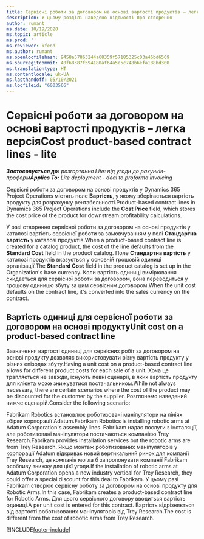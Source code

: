 ```yaml
---
title: Сервісні роботи за договором на основі вартості продуктів – легка версія
description: У цьому розділі наведено відомості про створення
author: rumant
ms.date: 10/19/2020
ms.topic: article
ms.prod: ''
ms.reviewer: kfend
ms.author: rumant
ms.openlocfilehash: 9458a57863244a68359f57185325c03a46bd6569
ms.sourcegitcommit: 40f68387f594180af64a5e5c748b6efa188bd300
ms.translationtype: HT
ms.contentlocale: uk-UA
ms.lasthandoff: 05/10/2021
ms.locfileid: "6003566"
---
```

# <a name="cost-product-based-contract-lines---lite"></a><span data-ttu-id="363eb-103">Сервісні роботи за договором на основі вартості продуктів – легка версія</span><span class="sxs-lookup"><span data-stu-id="363eb-103">Cost product-based contract lines - lite</span></span>

<span data-ttu-id="363eb-104">_**Застосовується до:** розгортання Lite: від угоди до рахунків-проформ_</span><span class="sxs-lookup"><span data-stu-id="363eb-104">_**Applies To:** Lite deployment - deal to proforma invoicing_</span></span>


<span data-ttu-id="363eb-105">Сервісні роботи за договором на основі продуктів у Dynamics 365 Project Operations містять поле **Вартість**, у якому зберігається вартість продукту для розрахунку рентабельності.</span><span class="sxs-lookup"><span data-stu-id="363eb-105">Product-based contract lines in Dynamics 365 Project Operations include the **Cost Price** field, which stores the cost price of the product for downstream profitability calculations.</span></span>

<span data-ttu-id="363eb-106">У разі створення сервісної роботи за договором на основі продуктів у каталозі вартість сервісної роботи за замовчуванням у полі **Стандартна вартість** у каталозі продуктів.</span><span class="sxs-lookup"><span data-stu-id="363eb-106">When a product-based contract line is created for a catalog product, the cost of the line defaults from the **Standard Cost** field in the product catalog.</span></span> <span data-ttu-id="363eb-107">Поле **Стандартна вартість** у каталозі продуктів вказується у основній грошовій одиниці організації.</span><span class="sxs-lookup"><span data-stu-id="363eb-107">The **Standard Cost** field in the product catalog is set up in the Organization's base currency.</span></span> <span data-ttu-id="363eb-108">Коли вартість одиниці вимірювання скидається для сервісної роботи за договором, вона переводиться у грошову одиницю збуту за цим сервісним договором.</span><span class="sxs-lookup"><span data-stu-id="363eb-108">When the unit cost defaults on the contract line, it's converted into the sales currency on the contract.</span></span>

## <a name="unit-cost-on-a-product-based-contract-line"></a><span data-ttu-id="363eb-109">Вартість одиниці для сервісної роботи за договором на основі продукту</span><span class="sxs-lookup"><span data-stu-id="363eb-109">Unit cost on a product-based contract line</span></span>

<span data-ttu-id="363eb-110">Зазначення вартості одиниці для сервісних робіт за договором на основі продукту дозволяє використовувати різну вартість продукту у різних епізодах збуту.</span><span class="sxs-lookup"><span data-stu-id="363eb-110">Having a unit cost on a product-based contract line allows for different product costs for each sale of a unit.</span></span> <span data-ttu-id="363eb-111">Хоча це трапляється не завжди, існують певні сценарії, в яких вартість продукту для клієнта може знижуватися постачальником.</span><span class="sxs-lookup"><span data-stu-id="363eb-111">While not always necessary, there are certain scenarios where the cost of the product may be discounted for the customer by the supplier.</span></span> <span data-ttu-id="363eb-112">Розглянемо наведений нижче сценарій.</span><span class="sxs-lookup"><span data-stu-id="363eb-112">Consider the following scenario:</span></span>

<span data-ttu-id="363eb-113">Fabrikam Robotics встановлює роботизовані маніпулятори на лініях збірки корпорації Adatum.</span><span class="sxs-lookup"><span data-stu-id="363eb-113">Fabrikam Robotics is installing robotic arms at Adatum Corporation's assembly lines.</span></span> <span data-ttu-id="363eb-114">Fabrikam надає послуги з інсталяції, але роботизовані маніпулятори постачаються компанією Trey Research.</span><span class="sxs-lookup"><span data-stu-id="363eb-114">Fabrikam provides installation services but the robotic arms are from Trey Research.</span></span> <span data-ttu-id="363eb-115">Якщо монтаж роботизованих маніпуляторів у корпорації Adatum відкриває новий вертикальний ринок для компанії Trey Research, ця компанія могла б запропонувати компанії Fabrikam особливу знижку для цієї угоди.</span><span class="sxs-lookup"><span data-stu-id="363eb-115">If the installation of robotic arms at Adatum Corporation opens a new industry vertical for Trey Research, they could offer a special discount for this deal to Fabrikam.</span></span> <span data-ttu-id="363eb-116">У цьому разі Fabrikam створює сервісну роботу за договором на основі продукту для Robotic Arms.</span><span class="sxs-lookup"><span data-stu-id="363eb-116">In this case, Fabrikam creates a product-based contract line for Robotic Arms.</span></span> <span data-ttu-id="363eb-117">Для цього сервісного договору вводиться вартість одиниці.</span><span class="sxs-lookup"><span data-stu-id="363eb-117">A per unit cost is entered for this contract.</span></span> <span data-ttu-id="363eb-118">Вартість відрізняється від вартості роботизованих маніпуляторів від Trey Research.</span><span class="sxs-lookup"><span data-stu-id="363eb-118">The cost is different from the cost of robotic arms from Trey Research.</span></span>


[!INCLUDE[footer-include](../../includes/footer-banner.md)]